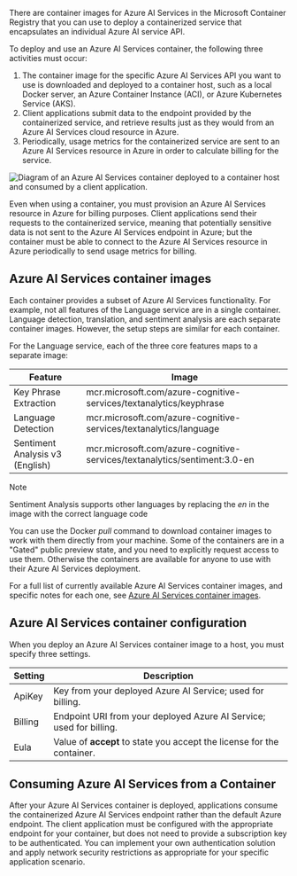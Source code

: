 
There are container images for Azure AI Services in the Microsoft Container Registry that you can use to deploy a containerized service that encapsulates an individual Azure AI service API.

To deploy and use an Azure AI Services container, the following three activities must occur:

1. The container image for the specific Azure AI Services API you want to use is downloaded and deployed to a container host, such as a local Docker server, an Azure Container Instance (ACI), or Azure Kubernetes Service (AKS).
2. Client applications submit data to the endpoint provided by the containerized service, and retrieve results just as they would from an Azure AI Services cloud resource in Azure.
3. Periodically, usage metrics for the containerized service are sent to an Azure AI Services resource in Azure in order to calculate billing for the service.

![Diagram of an Azure AI Services container deployed to a container host and consumed by a client application.](../media/cognitive-services-container.png)

Even when using a container, you must provision an Azure AI Services resource in Azure for billing purposes. Client applications send their requests to the containerized service, meaning that potentially sensitive data is not sent to the Azure AI Services endpoint in Azure; but the container must be able to connect to the Azure AI Services resource in Azure periodically to send usage metrics for billing.

## Azure AI Services container images

Each container provides a subset of Azure AI Services functionality. For example, not all features of the Language service are in a single container. Language detection, translation, and sentiment analysis are each separate container images. However, the setup steps are similar for each container.

For the Language service, each of the three core features maps to a separate image:

| Feature | Image |
|---|---|
|Key Phrase Extraction | mcr.microsoft.com/azure-cognitive-services/textanalytics/keyphrase |
| Language Detection | mcr.microsoft.com/azure-cognitive-services/textanalytics/language |
| Sentiment Analysis v3 (English) |	mcr.microsoft.com/azure-cognitive-services/textanalytics/sentiment:3.0-en |

> [!NOTE]
> Sentiment Analysis supports other languages by replacing the *en* in the image with the correct language code

You can use the Docker *pull* command to download container images to work with them directly from your machine. Some of the containers are in a "Gated" public preview state, and you need to explicitly request access to use them. Otherwise the containers are available for anyone to use with their Azure AI Services deployment.

For a full list of currently available Azure AI Services container images, and specific notes for each one, see [Azure AI Services container images](/azure/ai-services/cognitive-services-container-support).

## Azure AI Services container configuration

When you deploy an Azure AI Services container image to a host, you must specify three settings.

| Setting | Description |
|---|---|
| ApiKey | Key from your deployed Azure AI Service; used for billing. |
| Billing | Endpoint URI from your deployed Azure AI Service; used for billing. |
| Eula | Value of **accept** to state you accept the license for the container. |

## Consuming Azure AI Services from a Container

After your Azure AI Services container is deployed, applications consume the containerized Azure AI Services endpoint rather than the default Azure endpoint. The client application must be configured with the appropriate endpoint for your container, but does not need to provide a subscription key to be authenticated. You can implement your own authentication solution and apply network security restrictions as appropriate for your specific application scenario.
